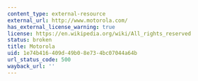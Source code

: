 ```yaml
---
content_type: external-resource
external_url: http://www.motorola.com/
has_external_license_warning: true
license: https://en.wikipedia.org/wiki/All_rights_reserved
status: broken
title: Motorola
uid: 1e74b416-409d-49b0-8e73-4bc07044a64b
url_status_code: 500
wayback_url: ''
---
```

